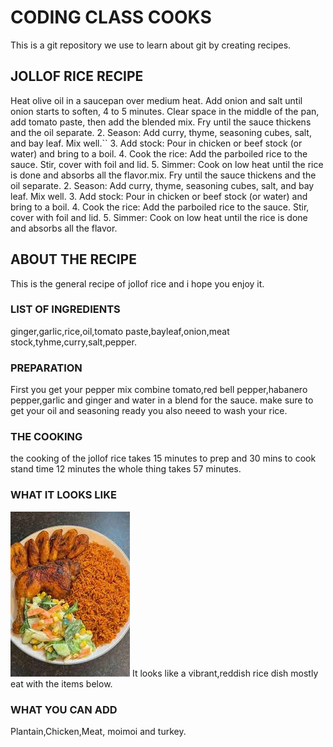 # CODING CLASS COOKS
This is a git repository 
we use to learn about git by creating recipes.
## JOLLOF RICE RECIPE
 Heat olive oil in a saucepan over medium heat. Add onion and salt  until onion starts to soften, 4 to 5 minutes. Clear space in the middle of the pan, add tomato paste, then add the blended mix.
Fry until the sauce thickens and the oil separate.
2. Season: Add curry, thyme, seasoning cubes, salt, and bay leaf. Mix well.``
3. Add stock: Pour in chicken or beef stock (or water) and bring to a boil.
4. Cook the rice: Add the parboiled rice to the sauce. Stir, cover with foil and lid.
5. Simmer: Cook on low heat until the rice is done and absorbs all the flavor.mix.
Fry until the sauce thickens and the oil separate.
2. Season: Add curry, thyme, seasoning cubes, salt, and bay leaf. Mix well.
3. Add stock: Pour in chicken or beef stock (or water) and bring to a boil.
4. Cook the rice: Add the parboiled rice to the sauce. Stir, cover with foil and lid.
5. Simmer: Cook on low heat until the rice is done and absorbs all the flavor.
## ABOUT THE RECIPE
This is the general recipe  of jollof rice and i hope you enjoy it.
### LIST OF INGREDIENTS
ginger,garlic,rice,oil,tomato paste,bayleaf,onion,meat stock,tyhme,curry,salt,pepper.
### PREPARATION
First you  get your pepper mix combine tomato,red bell pepper,habanero pepper,garlic and ginger and water in a blend for the sauce. make sure to get your oil and seasoning ready you also neeed to wash your rice.
### THE COOKING
the cooking of the jollof rice takes 15 minutes to prep and 30 mins to cook  stand time 12 minutes the whole thing takes 57 minutes.
### WHAT IT LOOKS LIKE

![An exquisite delicacy you would love to try](jollofrice.jpg) 
It looks like a vibrant,reddish rice dish mostly eat with the items below.
### WHAT YOU CAN ADD
Plantain,Chicken,Meat, moimoi  and turkey.